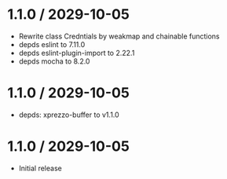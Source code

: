 1.1.0 / 2029-10-05
==================

  * Rewrite class Credntials by weakmap and chainable functions
  * depds eslint to 7.11.0
  * depds eslint-plugin-import to 2.22.1
  * depds mocha to 8.2.0

1.1.0 / 2029-10-05
==================

  * depds: xprezzo-buffer to v1.1.0

1.1.0 / 2029-10-05
==================

  * Initial release
